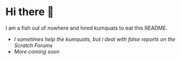 # Hi there 👋
I am a fish out of nowhere and hired kumquats to eat this README.
 - *I sometimes help the kumquats, but i deal with false reports on the Scratch Forums*
 - *More coming soon*
